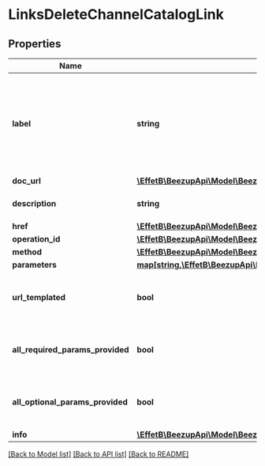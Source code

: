 # LinksDeleteChannelCatalogLink

## Properties
Name | Type | Description | Notes
------------ | ------------- | ------------- | -------------
**label** | **string** | The label corresponding to the link. This label is automatically translated based on the Accept-Language http header. | [optional] 
**doc_url** | [**\EffetB\BeezupApi\Model\BeezUPCommonDocUrl**](BeezUPCommonDocUrl.md) |  | [optional] 
**description** | **string** | The description of the link | [optional] 
**href** | [**\EffetB\BeezupApi\Model\BeezUPCommonHref**](BeezUPCommonHref.md) |  | 
**operation_id** | [**\EffetB\BeezupApi\Model\BeezUPCommonOperationId**](BeezUPCommonOperationId.md) |  | [optional] 
**method** | [**\EffetB\BeezupApi\Model\BeezUPCommonHttpMethod**](BeezUPCommonHttpMethod.md) |  | [optional] 
**parameters** | [**map[string,\EffetB\BeezupApi\Model\BeezUPCommonLinkParameter3]**](BeezUPCommonLinkParameter3.md) |  | [optional] 
**url_templated** | **bool** | indicates whether the href is templated or not | [optional] 
**all_required_params_provided** | **bool** | indicates whether all required params have been provided | [optional] 
**all_optional_params_provided** | **bool** | indicates whether all optionals params have been provided | [optional] 
**info** | [**\EffetB\BeezupApi\Model\BeezUPCommonInfoSummaries**](BeezUPCommonInfoSummaries.md) |  | [optional] 

[[Back to Model list]](../README.md#documentation-for-models) [[Back to API list]](../README.md#documentation-for-api-endpoints) [[Back to README]](../README.md)


